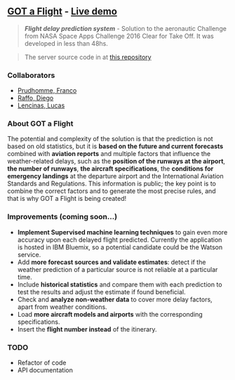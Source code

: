 ## [GOT a Flight](http://www.delay.ml/) - [Live demo](http://www.delay.ml/demo/)
> ***Flight delay prediction system*** - Solution to the aeronautic Challenge from NASA Space Apps Challenge 2016 Clear for Take Off. It was developed in less than 48hs.

> The server source code in at [this repository](https://github.com/francoprud/clear-for-take-off)

### Collaborators

- [Prudhomme, Franco](https://github.com/francoprud)
- [Raffo, Diego](https://github.com/Enanodr)
- [Lencinas, Lucas](https://github.com/lucaslencinas)

### About GOT a Flight

The potential and complexity of the solution is that the prediction is not based on old statistics, but it is **based on the future and current forecasts** combined with **aviation reports** and multiple factors that influence the weather-related delays, such as the **position of the runways at the airport**, **the number of runways**, **the aircraft specifications**, the **conditions for emergency landings** at the departure airport and the International Aviation Standards and Regulations. 
This information is public; the key point is to combine the correct factors and to generate the most precise rules, and that is why GOT a Flight is being created!

### Improvements (coming soon...)

- **Implement Supervised machine learning techniques** to gain even more accuracy upon each delayed flight predicted. Currently the application is hosted in IBM Bluemix, so a potential candidate could be the Watson service.
- Add **more forecast sources and validate estimates**: detect if the weather prediction of a particular source is not reliable at a particular time.
- Include **historical statistics** and compare them with each prediction to test the results and adjust the estimate if found beneficial.
- Check and **analyze non-weather data** to cover more delay factors, apart from weather conditions.
- Load **more aircraft models and airports** with the corresponding specifications.
- Insert the **flight number instead** of the itinerary.

### TODO

- Refactor of code
- API documentation
